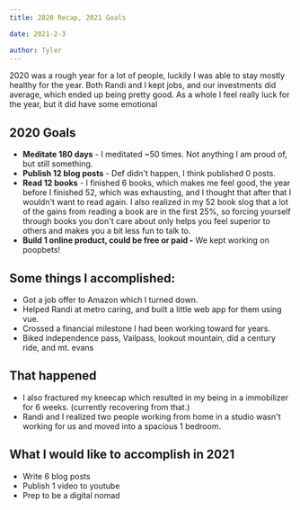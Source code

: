 ```yaml
---
title: 2020 Recap, 2021 Goals

date: 2021-2-3

author: Tyler
---
```


2020 was a rough year for a lot of people, luckily I was able to stay mostly healthy for the year. Both Randi and I kept jobs, and our investments did average, which ended up being pretty good. As a whole I feel really luck for the year, but it did have some emotional

## 2020 Goals

- **Meditate 180 days** - I meditated \~50 times. Not anything I am proud of, but still something.
- **Publish 12 blog posts** - Def didn't happen, I think published 0 posts.
- **Read 12 books** - I finished 6 books, which makes me feel good, the year before I finished 52, which was exhausting, and I thought that after that I wouldn't want to read again. I also realized in my 52 book slog that a lot of the gains from reading a book are in the first 25%, so forcing yourself through books you don't care about only helps you feel superior to others and makes you a bit less fun to talk to.
- **Build 1 online product, could be free or paid -** We kept working on poopbets!

## Some things I accomplished:

- Got a job offer to Amazon which I turned down.
- Helped Randi at metro caring, and built a little web app for them using vue.
- Crossed a financial milestone I had been working toward for years.
- Biked independence pass, Vailpass, lookout mountain, did a century ride, and mt. evans

## That happened

- I also fractured my kneecap which resulted in my being in a immobilizer for 6 weeks. (currently recovering from that.)
- Randi and I realized two people working from home in a studio wasn't working for us and moved into a spacious 1 bedroom.

## What I would like to accomplish in 2021

- Write 6 blog posts
- Publish 1 video to youtube
- Prep to be a digital nomad
